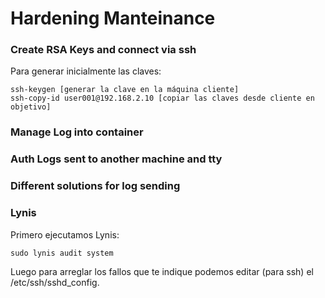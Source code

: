 # Hardening Manteinance

### Create RSA Keys and connect via ssh

Para generar inicialmente las claves:
```
ssh-keygen [generar la clave en la máquina cliente]
ssh-copy-id user001@192.168.2.10 [copiar las claves desde cliente en objetivo]
```

### Manage Log into container



### Auth Logs sent to another machine and tty



### Different solutions for log sending



### Lynis

Primero ejecutamos Lynis:
```
sudo lynis audit system
```
Luego para arreglar los fallos que te indique podemos editar (para ssh) el /etc/ssh/sshd_config.